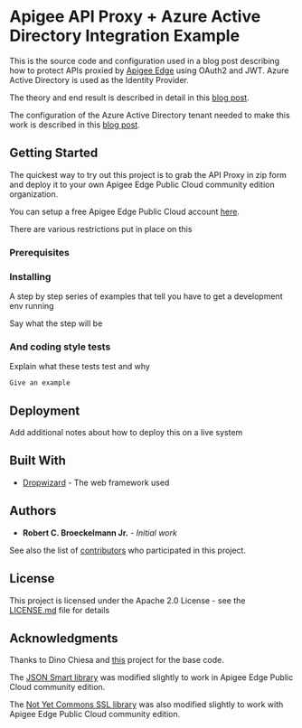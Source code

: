 # Apigee API Proxy + Azure Active Directory Integration Example
This is the source code and configuration used in a blog post describing how to protect APIs proxied by [Apigee Edge](https://www.apigee.com) using OAuth2 and JWT.  Azure Active Directory is used as the Identity Provider.

The theory and end result is described in detail in this [blog post](https://www.medium.com).

The configuration of the Azure Active Directory tenant needed to make this work is described in this [blog post](https://www.medium.com).

## Getting Started
The quickest way to try out this project is to grab the API Proxy in zip form and deploy it to your own Apigee Edge Public Cloud community edition organization.

You can setup a free Apigee Edge Public Cloud account [here](https://enterprise.apigee.com).

There are various restrictions put in place on this 

### Prerequisites

### Installing

A step by step series of examples that tell you have to get a development env running

Say what the step will be

### And coding style tests

Explain what these tests test and why

```
Give an example
```

## Deployment

Add additional notes about how to deploy this on a live system

## Built With

* [Dropwizard](http://www.dropwizard.io/1.0.2/docs/) - The web framework used

## Authors

* **Robert C. Broeckelmann Jr.** - *Initial work*

See also the list of [contributors](https://github.com/your/project/contributors) who participated in this project.

## License

This project is licensed under the Apache 2.0 License - see the [LICENSE.md](LICENSE.md) file for details

## Acknowledgments

Thanks to Dino Chiesa and [this](https://github.com/apigee/iloveapis2015-jwt-jwe-jws) project for the base code.

The [JSON Smart library](http://netplex.github.io/json-smart/) was modified slightly to work in Apigee Edge Public Cloud community edition.

The  [Not Yet Commons SSL library](http://juliusdavies.ca/not-yet-commons-ssl-0.3.9/) was also modified slightly to work with Apigee Edge Public Cloud community edition.
